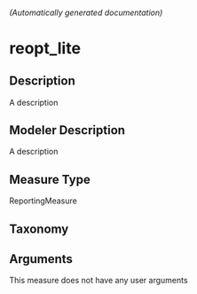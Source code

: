 

###### (Automatically generated documentation)

# reopt_lite

## Description
A description

## Modeler Description
A description

## Measure Type
ReportingMeasure

## Taxonomy


## Arguments




This measure does not have any user arguments


